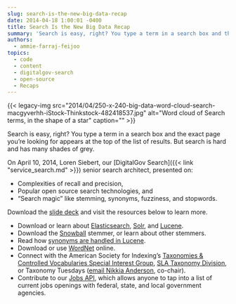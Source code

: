 ```yaml
---
slug: search-is-the-new-big-data-recap
date: 2014-04-18 1:00:01 -0400
title: Search Is the New Big Data Recap
summary: 'Search is easy, right? You type a term in a search box and the exact page you&#8217;re looking for appears at the top of the list of results. But search is hard and has many shades of grey. On April 10, 2014, Loren Siebert, our DigitalGov Search senior search architect, presented on: Complexities of recall'
authors:
  - ammie-farraj-feijoo
topics:
  - code
  - content
  - digitalgov-search
  - open-source
  - Recaps
---
```


{{< legacy-img src="2014/04/250-x-240-big-data-word-cloud-search-macgyverhh-iStock-Thinkstock-482418537.jpg" alt="Word cloud of Search terms, in the shape of a star" caption="" >}} 

Search is easy, right? You type a term in a search box and the exact page you&#8217;re looking for appears at the top of the list of results. But search is hard and has many shades of grey.

On April 10, 2014, Loren Siebert, our [DigitalGov Search]({{< link "service_search.md" >}}) senior search architect, presented on:

  * Complexities of recall and precision,
  * Popular open source search technologies, and
  * &#8220;Search magic&#8221; like stemming, synonyms, fuzziness, and stopwords.

Download the [slide deck](https://s3.amazonaws.com/digitalgov/_legacy-img/2014/04/2014-04-11-search-big-data.pdf) and visit the resources below to learn more.

  * Download or learn about [Elasticsearch](http://www.elasticsearch.org/), [Solr](http://lucene.apache.org/solr/), and [Lucene](http://lucene.apache.org/).
  * Download the [Snowball](http://snowball.tartarus.org/) stemmer, or learn about other stemmers.
  * Read how [synonyms are handled in Lucene](http://nolanlawson.com/tag/query-expansion/).
  * Download or use [WordNet](http://wordnet.princeton.edu/) online.
  * Connect with the American Society for Indexing&#8217;s [Taxonomies & Controlled Vocabularies Special Interest Group](http://www.taxonomies-sig.org/), [SLA Taxonomy Division](http://taxonomy.sla.org/), or Taxonomy Tuesdays ([email Nikkia Anderson](mailto:nanderson@iiaweb.com), co-chair).
  * Contribute to our [Jobs API](https://github.com/GSA/jobs_api), which allows anyone to tap into a list of current jobs openings with federal, state, and local government agencies.